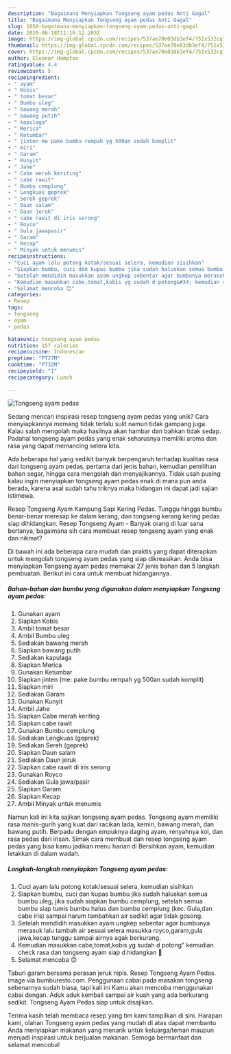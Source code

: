 ```yaml
---
description: "Bagaimana Menyiapkan Tongseng ayam pedas Anti Gagal"
title: "Bagaimana Menyiapkan Tongseng ayam pedas Anti Gagal"
slug: 1050-bagaimana-menyiapkan-tongseng-ayam-pedas-anti-gagal
date: 2020-06-18T11:16:12.203Z
image: https://img-global.cpcdn.com/recipes/537ae70e03db3ef4/751x532cq70/tongseng-ayam-pedas-foto-resep-utama.jpg
thumbnail: https://img-global.cpcdn.com/recipes/537ae70e03db3ef4/751x532cq70/tongseng-ayam-pedas-foto-resep-utama.jpg
cover: https://img-global.cpcdn.com/recipes/537ae70e03db3ef4/751x532cq70/tongseng-ayam-pedas-foto-resep-utama.jpg
author: Eleanor Hampton
ratingvalue: 4.4
reviewcount: 5
recipeingredient:
- " ayam"
- " Kobis"
- " tomat besar"
- " Bumbu uleg"
- " bawang merah"
- " bawang putih"
- " kapulaga"
- " Merica"
- " Ketumbar"
- " jinten me pake bumbu rempah yg 500an sudah komplit"
- " miri"
- " Garam"
- " Kunyit"
- " Jahe"
- " Cabe merah keriting"
- " cabe rawit"
- " Bumbu cemplung"
- " Lengkuas geprek"
- " Sereh geprek"
- " Daun salam"
- " Daun jeruk"
- " cabe rawit di iris serong"
- " Royco"
- " Gula jawapasir"
- " Garam"
- " Kecap"
- " Minyak untuk menumis"
recipeinstructions:
- "Cuci ayam lalu potong kotak/sesuai selera, kemudian sisihkan"
- "Siapkan bumbu, cuci dan kupas bumbu jika sudah haluskan semua bumbu uleg, jika sudah siapkan bumbu cemplung, setelah semua bumbu siap tumis bumbu halus dan bumbu cemplung (kec. Gula,dan cabe iris) sampai harum tambahkan air sedikit agar tidak gosong."
- "Setelah mendidih masukkan ayam ungkep sebentar agar bumbunya merasuk lalu tambah air sesuai selera masukka royco,garam,gula jawa,kecap tunggu sampai airnya agak berkurang."
- "Kemudian masukkan cabe,tomat,kobis yg sudah d potong&#34; kemudian check rasa dan tongseng ayam siap d.hidangkan 🤗"
- "Selamat mencoba 😊"
categories:
- Resep
tags:
- tongseng
- ayam
- pedas

katakunci: tongseng ayam pedas 
nutrition: 157 calories
recipecuisine: Indonesian
preptime: "PT27M"
cooktime: "PT32M"
recipeyield: "1"
recipecategory: Lunch

---
```



![Tongseng ayam pedas](https://img-global.cpcdn.com/recipes/537ae70e03db3ef4/751x532cq70/tongseng-ayam-pedas-foto-resep-utama.jpg)

Sedang mencari inspirasi resep tongseng ayam pedas yang unik? Cara menyiapkannya memang tidak terlalu sulit namun tidak gampang juga. Kalau salah mengolah maka hasilnya akan hambar dan bahkan tidak sedap. Padahal tongseng ayam pedas yang enak seharusnya memiliki aroma dan rasa yang dapat memancing selera kita.

Ada beberapa hal yang sedikit banyak berpengaruh terhadap kualitas rasa dari tongseng ayam pedas, pertama dari jenis bahan, kemudian pemilihan bahan segar, hingga cara mengolah dan menyajikannya. Tidak usah pusing kalau ingin menyiapkan tongseng ayam pedas enak di mana pun anda berada, karena asal sudah tahu triknya maka hidangan ini dapat jadi sajian istimewa.

Resep Tongseng Ayam Kampung Sapi Kering Pedas. Tunggu hingga bumbu benar-benar meresap ke dalam kerang, dan tongseng kerang kering pedas siap dihidangkan. Resep Tongseng Ayam - Banyak orang di luar sana bertanya, bagaimana sih cara membuat resep tongseng ayam yang enak dan nikmat?


Di bawah ini ada beberapa cara mudah dan praktis yang dapat diterapkan untuk mengolah tongseng ayam pedas yang siap dikreasikan. Anda bisa menyiapkan Tongseng ayam pedas memakai 27 jenis bahan dan 5 langkah pembuatan. Berikut ini cara untuk membuat hidangannya.

<!--inarticleads1-->

##### Bahan-bahan dan bumbu yang digunakan dalam menyiapkan Tongseng ayam pedas:

1. Gunakan  ayam
1. Siapkan  Kobis
1. Ambil  tomat besar
1. Ambil  Bumbu uleg
1. Sediakan  bawang merah
1. Siapkan  bawang putih
1. Sediakan  kapulaga
1. Siapkan  Merica
1. Gunakan  Ketumbar
1. Siapkan  jinten (me: pake bumbu rempah yg 500an sudah komplit)
1. Siapkan  miri
1. Sediakan  Garam
1. Gunakan  Kunyit
1. Ambil  Jahe
1. Siapkan  Cabe merah keriting
1. Siapkan  cabe rawit
1. Gunakan  Bumbu cemplung
1. Sediakan  Lengkuas (geprek)
1. Sediakan  Sereh (geprek)
1. Siapkan  Daun salam
1. Sediakan  Daun jeruk
1. Siapkan  cabe rawit di iris serong
1. Gunakan  Royco
1. Sediakan  Gula jawa/pasir
1. Siapkan  Garam
1. Siapkan  Kecap
1. Ambil  Minyak untuk menumis


Namun kali ini kita sajikan tongseng ayam pedas. Tongseng ayam memiliki rasa manis-gurih yang kuat dari racikan lada, kemiri, bawang merah, dan bawang putih. Berpadu dengan empuknya daging ayam, renyahnya kol, dan rasa pedas dari irisan. Simak cara membuat dan resep tongseng ayam pedas yang bisa kamu jadikan menu harian di Bersihkan ayam, kemudian letakkan di dalam wadah. 

<!--inarticleads2-->

##### Langkah-langkah menyiapkan Tongseng ayam pedas:

1. Cuci ayam lalu potong kotak/sesuai selera, kemudian sisihkan
1. Siapkan bumbu, cuci dan kupas bumbu jika sudah haluskan semua bumbu uleg, jika sudah siapkan bumbu cemplung, setelah semua bumbu siap tumis bumbu halus dan bumbu cemplung (kec. Gula,dan cabe iris) sampai harum tambahkan air sedikit agar tidak gosong.
1. Setelah mendidih masukkan ayam ungkep sebentar agar bumbunya merasuk lalu tambah air sesuai selera masukka royco,garam,gula jawa,kecap tunggu sampai airnya agak berkurang.
1. Kemudian masukkan cabe,tomat,kobis yg sudah d potong&#34; kemudian check rasa dan tongseng ayam siap d.hidangkan 🤗
1. Selamat mencoba 😊


Taburi garam bersama perasan jeruk nipis. Resep Tongseng Ayam Pedas. image via bumburesto.com. Penggunaan cabai pada masakan tongseng sebenarnya sudah biasa, tapi kali ini Kamu akan mencoba menggunakan cabai dengan. Aduk aduk kembali sampai air kuah yang ada berkurang sedikit. Tongseng Ayam Pedas siap untuk disajikan. 

Terima kasih telah membaca resep yang tim kami tampilkan di sini. Harapan kami, olahan Tongseng ayam pedas yang mudah di atas dapat membantu Anda menyiapkan makanan yang menarik untuk keluarga/teman maupun menjadi inspirasi untuk berjualan makanan. Semoga bermanfaat dan selamat mencoba!
